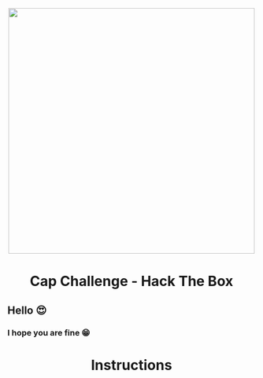<div align="center"><img src="https://i.ytimg.com/vi/_pjICT3pdNw/maxresdefault.jpg" width="500" /><br><h1>Cap Challenge - Hack The Box</h1></div>

<h2>Hello 😍</h2>

<h3>I hope you are fine 😁</h3>

<div align="center"><h1>Instructions</h1></div>

